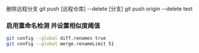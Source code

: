 删除远程分支
git push [远程仓库] --delete [分支]
git push origin --delete test

### 启用重命名检测 并设置相似度阈值
``` sh
git config --global diff.renames true
git config --global merge.renameLimit 51
```
